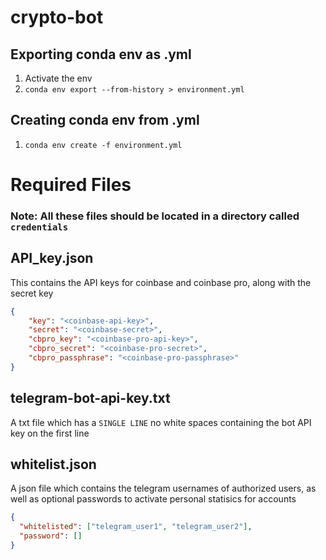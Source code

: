 # crypto-bot


## Exporting conda env as .yml
1. Activate the env
2. `conda env export --from-history > environment.yml`  


## Creating conda env from .yml
1. `conda env create -f environment.yml`



# Required Files

### Note: All these files should be located in a directory called ```credentials```


## API_key.json

This contains the API keys for coinbase and coinbase pro, along with the secret key

```json
{
    "key": "<coinbase-api-key>",
    "secret": "<coinbase-secret>",
    "cbpro_key": "<coinbase-pro-api-key>",
    "cbpro_secret": "<coinbase-pro-secret>",
    "cbpro_passphrase": "<coinbase-pro-passphrase>"
}
```


## telegram-bot-api-key.txt

A txt file which has a ``SINGLE LINE`` no white spaces containing the bot API key on the first line



## whitelist.json

A json file which contains the telegram usernames of authorized users, as well as optional passwords to activate personal statisics for accounts

```json
{
  "whitelisted": ["telegram_user1", "telegram_user2"],
  "password": []
}
```
